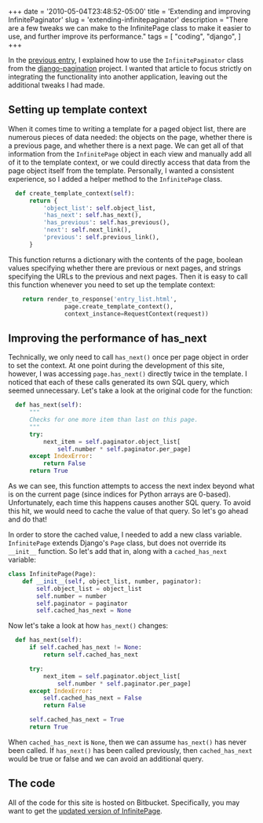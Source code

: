 +++
date = '2010-05-04T23:48:52-05:00'
title = 'Extending and improving InfinitePaginator'
slug = 'extending-infinitepaginator'
description = "There are a few tweaks we can make to the InfinitePage class to make it easier to use, and further improve its performance."
tags = [
    "coding",
    "django",
]
+++

In the [previous entry](/blog/2010/04/using-infinitepaginator/), I explained how to use the `InfinitePaginator` class from the [django-pagination](http://code.google.com/p/django-pagination/) project.  I wanted that article to focus strictly on integrating the functionality into another application, leaving out the additional tweaks I had made.

Setting up template context
---------------------------
When it comes time to writing a template for a paged object list, there are numerous pieces of data needed: the objects on the page, whether there is a previous page, and whether there is a next page.  We can get all of that information from the `InfinitePage` object in each view and manually add all of it to the template context, or we could directly access that data from the page object itself from the template.  Personally, I wanted a consistent experience, so I added a helper method to the `InfinitePage` class.

```python
  def create_template_context(self):
      return {
          'object_list': self.object_list,
          'has_next': self.has_next(),
          'has_previous': self.has_previous(),
          'next': self.next_link(),
          'previous': self.previous_link(),
      }
```

This function returns a dictionary with the contents of the page, boolean values specifying whether there are previous or next pages, and strings specifying the URLs to the previous and next pages.  Then it is easy to call this function whenever you need to set up the template context:

```python
    return render_to_response('entry_list.html',
                page.create_template_context(),
                context_instance=RequestContext(request))
```


Improving the performance of has_next
-------------------------------------                
Technically, we only need to call `has_next()` once per page object in order to set the context.  At one point during the development of this site, however, I was accessing `page.has_next()` directly twice in the template.  I noticed that each of these calls generated its own SQL query, which seemed unnecessary.  Let's take a look at the original code for the function:

```python
  def has_next(self):
      """
      Checks for one more item than last on this page.
      """
      try:
          next_item = self.paginator.object_list[
              self.number * self.paginator.per_page]
      except IndexError:
          return False
      return True
```

As we can see, this function attempts to access the next index beyond what is on the current page (since indices for Python arrays are 0-based).  Unfortunately, each time this happens causes another SQL query.  To avoid this hit, we would need to cache the value of that query.  So let's go ahead and do that!

In order to store the cached value, I needed to add a new class variable.  `InfinitePage` extends Django's `Page` class, but does not override its `__init__` function.  So let's add that in, along with a `cached_has_next` variable:

```python
class InfinitePage(Page):
    def __init__(self, object_list, number, paginator):
        self.object_list = object_list
        self.number = number
        self.paginator = paginator
        self.cached_has_next = None
```

Now let's take a look at how `has_next()` changes:

```python
  def has_next(self):
      if self.cached_has_next != None:
          return self.cached_has_next

      try:
          next_item = self.paginator.object_list[
              self.number * self.paginator.per_page]
      except IndexError:
          self.cached_has_next = False
          return False

      self.cached_has_next = True
      return True
```

When `cached_has_next` is `None`, then we can assume `has_next()` has never been called.  If `has_next()` has been called previously, then `cached_has_next` would be true or false and we can avoid an additional query.

The code
--------

All of the code for this site is hosted on Bitbucket.  Specifically, you may want to get the [updated version of InfinitePage](http://bitbucket.org/dancarroll/dancarrollorg/src/71911eb7db9a/mysite/blog/paginator.py).
